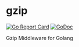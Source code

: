 # gzip

[![Go Report Card](https://goreportcard.com/badge/github.com/acoshift/gzip)](https://goreportcard.com/report/github.com/acoshift/gzip)
[![GoDoc](https://godoc.org/github.com/acoshift/gzip?status.svg)](https://godoc.org/github.com/acoshift/gzip)

Gzip Middleware for Golang
